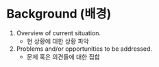 # Background (배경)

1. Overview of current situation.
   - 현 상황에 대한 상황 파악
     <br/>
2. Problems and/or opportunities to be addressed.
   - 문제 혹은 의견들에 대한 집합
